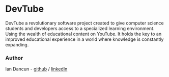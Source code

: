 # DevTube

DevTube a revolutionary software project created to give computer science students and developers access to a specialized learning environment. Using the wealth of educational content on YouTube.
It holds the key to an improved educational experience in a world where knowledge is constantly expanding.



### Author
Ian Dancun - [github](https://github.com/dancoon/) / [linkedIn](https://www.linkedin.com/in/dancoon/)
